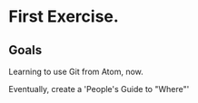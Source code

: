 # First Exercise.
## Goals
Learning to use Git from Atom, now.

Eventually, create a 'People's Guide to "Where"'
